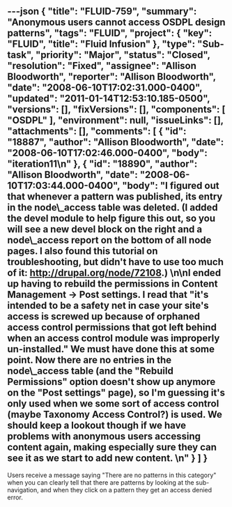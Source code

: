 ---json
{
  "title": "FLUID-759",
  "summary": "Anonymous users cannot access OSDPL design patterns",
  "tags": "FLUID",
  "project": {
    "key": "FLUID",
    "title": "Fluid Infusion"
  },
  "type": "Sub-task",
  "priority": "Major",
  "status": "Closed",
  "resolution": "Fixed",
  "assignee": "Allison Bloodworth",
  "reporter": "Allison Bloodworth",
  "date": "2008-06-10T17:02:31.000-0400",
  "updated": "2011-01-14T12:53:10.185-0500",
  "versions": [],
  "fixVersions": [],
  "components": [
    "OSDPL"
  ],
  "environment": null,
  "issueLinks": [],
  "attachments": [],
  "comments": [
    {
      "id": "18887",
      "author": "Allison Bloodworth",
      "date": "2008-06-10T17:02:46.000-0400",
      "body": "iteration11\n"
    },
    {
      "id": "18890",
      "author": "Allison Bloodworth",
      "date": "2008-06-10T17:03:44.000-0400",
      "body": "I figured out that whenever a pattern was published, its entry in the node\\_access table was deleted. (I added the devel module to help figure this out, so you will see a new devel block on the right and a node\\_access report on the bottom of all node pages. I also found this tutorial on troubleshooting, but didn't have to use too much of it: <http://drupal.org/node/72108>.)&#x20;\n\nI ended up having to rebuild the permissions in Content Management -> Post settings. I read that \"it's intended to be a safety net in case your site's access is screwed up because of orphaned access control permissions that got left behind when an access control module was improperly un-installed.\" We must have done this at some point. Now there are no entries in the node\\_access table (and the \"Rebuild Permissions\" option doesn't show up anymore on the \"Post settings\" page), so I'm guessing it's only used when we some sort of access control (maybe Taxonomy Access Control?) is used. We should keep a lookout though if we have problems with anonymous users accessing content again, making especially sure they can see it as we start to add new content.&#x20;\n"
    }
  ]
}
---
Users receive a message saying "There are no patterns in this category" when you can clearly tell that there are patterns by looking at the sub-navigation, and when they click on a pattern they get an access denied error.

        
